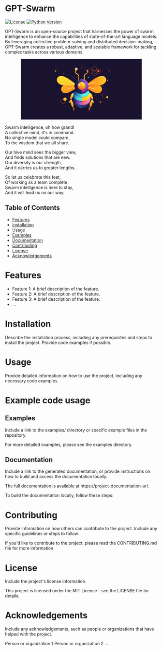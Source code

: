# GPT-Swarm


[![License](https://img.shields.io/badge/License-Apache_2.0-blue.svg)](https://opensource.org/licenses/Apache-2.0)
[![Python Version](https://img.shields.io/badge/python-3.7+-blue.svg)](https://www.python.org/downloads/)

GPT-Swarm is an open-source project that harnesses the power of swarm intelligence to enhance the capabilities of state-of-the-art language models. By leveraging collective problem-solving and distributed decision-making, GPT-Swarm creates a robust, adaptive, and scalable framework for tackling complex tasks across various domains.

<p align="center">
  <img src="logo_midjourney.png" alt="Project Logo" width="400">
</p>

Swarm intelligence, oh how grand!\
A collective mind, it's in command.\
No single model could compare,\
To the wisdom that we all share.

Our hive mind sees the bigger view,\
And finds solutions that are new.\
Our diversity is our strength,\
And it carries us to greater lengths.

So let us celebrate this feat,\
Of working as a team complete.\
Swarm intelligence is here to stay,\
And it will lead us on our way.

## Table of Contents

- [Features](#features)
- [Installation](#installation)
- [Usage](#usage)
- [Examples](#examples)
- [Documentation](#documentation)
- [Contributing](#contributing)
- [License](#license)
- [Acknowledgements](#acknowledgements)

# Features

- Feature 1: A brief description of the feature.
- Feature 2: A brief description of the feature.
- Feature 3: A brief description of the feature.
- ...

# Installation

Describe the installation process, including any prerequisites and steps to install the project. Provide code examples if possible.

# Usage
Provide detailed information on how to use the project, including any necessary code examples.

# Example code usage
## Examples
Include a link to the examples/ directory or specific example files in the repository.

For more detailed examples, please see the examples directory.

## Documentation
Include a link to the generated documentation, or provide instructions on how to build and access the documentation locally.

The full documentation is available at https://project-documentation-url.

To build the documentation locally, follow these steps:

# Contributing
Provide information on how others can contribute to the project. Include any specific guidelines or steps to follow.

If you'd like to contribute to the project, please read the CONTRIBUTING.md file for more information.

# License
Include the project's license information.

This project is licensed under the MIT License - see the LICENSE file for details.

# Acknowledgements
Include any acknowledgements, such as people or organizations that have helped with the project.

Person or organization 1
Person or organization 2
...